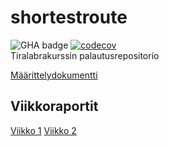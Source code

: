 # shortestroute
![GHA badge](https://github.com/henriimmonen/shortestroute/workflows/CI/badge.svg)
[![codecov](https://codecov.io/gh/henriimmonen/shortestroute/branch/main/graph/badge.svg?token=JGKBB5UJH6)](https://codecov.io/gh/henriimmonen/shortestroute)  
Tiralabrakurssin palautusrepositorio

[Määrittelydokumentti](https://github.com/henriimmonen/shortestroute/blob/main/dokumentaatio/maarittelydokumentti.md)

## Viikkoraportit
[Viikko 1](https://github.com/henriimmonen/shortestroute/blob/main/dokumentaatio/viikkoraportti_1.md)
[Viikko 2](https://github.com/henriimmonen/shortestroute/blob/main/dokumentaatio/viikkoraportti_2.md)
